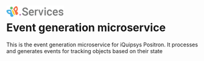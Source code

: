 # <img src="https://github.com/pip-services/pip-services/raw/master/design/Logo.png" alt="Pip.Services Logo" style="max-width:30%"> <br/> Event generation microservice

This is the event generation microservice for iQuipsys Positron. 
It processes and generates events for tracking objects based on their state
